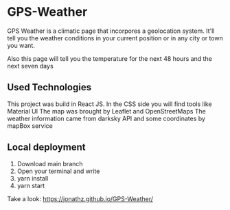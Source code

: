 # GPS-Weather



GPS Weather is a climatic page that incorpores a geolocation system. It'll tell you the weather conditions in your current position or in any city or town you want.

Also this page will tell you the temperature for the next 48 hours and the next seven days

## Used Technologies

This project was build in React JS. 
In the CSS side you will find tools like Material UI
The map was brought by Leaflet and OpenStreetMaps
The weather information came from darksky API and some coordinates by mapBox service

## Local deployment
1. Download main branch
2. Open your terminal and write
3. yarn install
4. yarn start

Take a look: https://jonathz.github.io/GPS-Weather/
